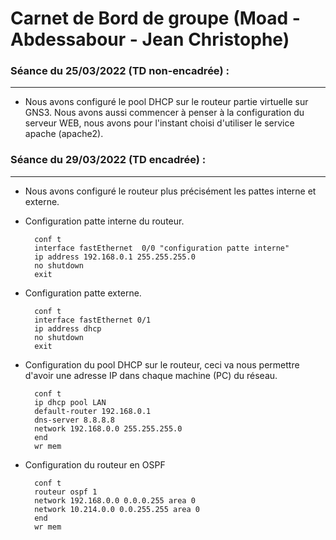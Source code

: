 # Carnet de Bord de groupe (Moad - Abdessabour - Jean Christophe)

### Séance du 25/03/2022 (TD non-encadrée) : 
---

* Nous avons configuré le pool DHCP sur le routeur partie virtuelle sur GNS3. Nous avons aussi commencer à penser à la configuration du serveur WEB, nous avons pour l'instant choisi d'utiliser le service apache (apache2).

### Séance du 29/03/2022 (TD encadrée) :
---

* Nous avons configuré le routeur plus précisément les pattes interne et externe.
* Configuration patte interne du routeur.

        conf t
        interface fastEthernet  0/0 "configuration patte interne"
        ip address 192.168.0.1 255.255.255.0
        no shutdown
        exit

* Configuration patte externe.

        conf t
        interface fastEthernet 0/1
        ip address dhcp
        no shutdown
        exit

* Configuration du pool DHCP sur le routeur, ceci va nous permettre d'avoir une adresse IP dans chaque machine (PC) du réseau.

        conf t
        ip dhcp pool LAN
        default-router 192.168.0.1
        dns-server 8.8.8.8
        network 192.168.0.0 255.255.255.0
        end
        wr mem

* Configuration du routeur en OSPF

        conf t
        routeur ospf 1
        network 192.168.0.0 0.0.0.255 area 0
        network 10.214.0.0 0.0.255.255 area 0
        end
        wr mem